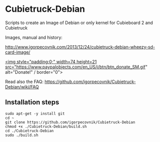 Cubietruck-Debian
=================

Scripts to create an Image of Debian or only kernel for Cubieboard 2 and Cubietruck

Images, manual and history:

http://www.igorpecovnik.com/2013/12/24/cubietruck-debian-wheezy-sd-card-image/

<a href="https://www.paypal.com/cgi-bin/webscr?cmd=_s-xclick&hosted_button_id=CUYH2KR36YB7W"><img style="padding:0;" width=74 height=21  src="https://www.paypalobjects.com/en_US/i/btn/btn_donate_SM.gif" alt="Donate!" / border="0"></a>

Read also the FAQ: https://github.com/igorpecovnik/Cubietruck-Debian/wiki/FAQ

Installation steps
------------------

```shell
sudo apt-get -y install git
cd ~
git clone https://github.com/igorpecovnik/Cubietruck-Debian
chmod +x ./Cubietruck-Debian/build.sh
cd ./Cubietruck-Debian
sudo ./build.sh
```
